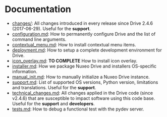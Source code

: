 # Documentation

- [changes/](changes/): All changes introduced in every release since Drive 2.4.6 (2017-06-29). Useful for the **support**.
- [configuration.md](configuration.md): How to permanently configure Drive and the list of command line arguments.
- [contextual_menu.md](contextual_menu.md): How to install contextual menu items.
- [deployment.md](deployment.md): How to setup a complete development environment for Drive.
- [icon_overlay.md](icon_overlay.md): **TO COMPLETE** How to install icon overlay.
- [installer.md](installer.md): How we package Nuxeo Drive and installers OS-specific information.
- [manual_init.md](manual_init.md): How to manually initialize a Nuxeo Drive instance.
- [support.md](support.md): List of supported OS versions, Python version, limitations and translations. Useful for the **support**.
- [technical_changes.md](technical_changes.md): All changes applied in the Drive code (since v2.4.6) that are susceptible to impact software using this code base. Useful for the **support** and **developers**.
- [tests.md](tests.md): How to debug a functional test with the pydev server.
